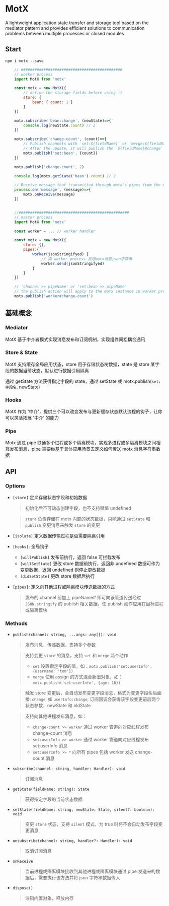 # MotX

A lightweight application state transfer and storage tool based on the mediator pattern and provides efficient solutions to communication problems between multiple processes or closed modules

## Start

`npm i motx --save`

```javascript
    // #############################################
    // worker process
    import MotX from 'motx'

    const motx = new MotX({
        // define the storage fields before using it
        store: {
            bean: { count: 1 }
        }
    })

    motx.subscribe('bean:change', (newState)=>{
        console.log(newState.count) // 2
    })

    motx.subscribe('change-count', (count)=>{
        // Publish channels with `set:${fieldName}` or `merge:${fieldName}` to update the store
        // After the update, it will publish the `${fieldName}@change` message automatically
        motx.publish('set:bean', {count})
    })

    motx.publish('change-count', 2)

    console.log(motx.getState('bean').count) // 2

    // Receive message that transmitted through motx's pipes from the master process
    process.on('message', (message)=>{
        motx.onReceive(message)
    })


    //#################################################
    // master process
    import MotX from 'motx'

    const worker = ... // worker handler

    const motx = new MotX({
        store: {},
        pipes:{
            worker(jsonStringifyed) {
                // 向 worker process 发送motx消息json字符串
                worker.send(jsonStringifyed)
            }
        }
    })

    // 'channel >> pipeName' or 'set:bean >> pipeName'
    // the publish action will apply to the motx instance in worker process
    motx.publish('worker#change-count')

```

## 基础概念

### Mediator

MotX 基于中介者模式实现消息发布和订阅机制，实现组件间松耦合通讯

### Store & State

MotX 支持缓存全局应用状态，store 用于存储状态树数据，state 是 store 某字段的数据当前状态，默认进行数据引用隔离

通过 getState 方法获得指定字段的 state，通过 setState 或 motx.publish(`set:字段名`, newState)

### Hooks

MotX 作为 '中介'，提供三个可以改变发布与更新缓存状态默认流程的钩子，让你可以灵活拓展 '中介' 的能力

### Pipe

Motx 通过 pipe 联通多个进程或多个隔离模块，实现多进程或多隔离模块之间相互发布消息，pipe 需要你基于具体应用场景去定义如何传送 motx 消息字符串数据

## API

### Options

-   `[store]` 定义存储状态字段和初始数据

    > 初始化后不可动态创建字段，也不支持赋值 undefined

    > `store` 负责存储在 motx 内部的状态数据，只能通过 `setState` 和 `publish` 变更消息来触发 `store` 的变更

-   `[isolate]` 定义数据传输过程是否需要隔离引用
-   `[hooks]`: 全局钩子
    -   `[willPublish]` 发布前执行，返回 false 可拦截发布
    -   `[willSetState]` 更改 store 数据前执行，返回非 undefined 数据可作为变更数据，返回 undefined 则停止更改数据
    -   `[didSetState]` 更改 store 数据后执行
-   `[pipes]`: 定义向其他进程或隔离模块传送数据的方式
    > 发布的 channel 前加上 pipeName# 即可向该管道传送经过`JSON.stringify` 的 publish 相关数据，使 publish 动作应用在目标进程或隔离模块

### Methods

-   `publish(channel: string, ...args: any[]): void`

    > 发布消息，传递数据，支持多个参数

    > 支持变更 `store` 的消息，支持 `set` 和 `merge` 两个动作
    >
    > -   `set` 设置指定字段的值，如：`motx.publish('set:userInfo', {username: 'tom'})`
    > -   `merge` 使用 assign 的方式混合新旧对象，如：`motx.publish('set:userInfo', {age: 16})`

    > 触发 store 变更后，会自动发布变更字段消息，格式为变更字段名后面接`:change`, 如 `userInfo:change`, 订阅回调会获得该字段变更前后两个状态参数，newState 和 oldState

    > 支持向其他进程发布消息，如：
    >
    > -   `change-count >> worker` 通过 worker 管道向对应线程发布 change-count 消息
    > -   `set:userInfo >> worker` 通过 worker 管道向对应线程发布 set:userInfo 消息
    > -   `set:userInfo >> *` 向所有 pipes 包括 worker 发送 change-count 消息

-   `subscribe(channel: string, handler: Handler): void`
    > 订阅消息
-   `getState(fieldName: string): State`
    > 获得指定字段的当前状态数据
-   `setState(fieldName: string, newState: State, silent?: boolean): void`
    > 变更 `store` 状态，支持 `silent` 模式，为 true 时将不会自动发布字段变更消息
-   `unsubscribe(channel: string, handler?: Handler): void`
    > 取消订阅消息
-   `onReceive`
    > 当前进程或隔离模块接收到其他进程或隔离模块通过 pipe 发送来的数据后，需要执行该方法并将 json 字符串数据传入
-   `dispose()`
    > 注销内置对象，释放内存
